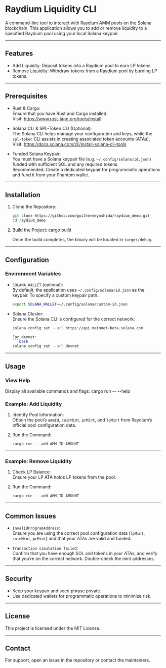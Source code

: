 # Raydium Liquidity CLI

A command-line tool to interact with Raydium AMM pools on the Solana blockchain. This application allows you to add or remove liquidity to a specified Raydium pool using your local Solana keypair.

---

## Features

- Add Liquidity: Deposit tokens into a Raydium pool to earn LP tokens.
- Remove Liquidity: Withdraw tokens from a Raydium pool by burning LP tokens.

---

## Prerequisites

- Rust & Cargo:  
  Ensure that you have Rust and Cargo installed.  
  Visit: https://www.rust-lang.org/tools/install

- Solana CLI & SPL-Token CLI (Optional):  
  The Solana CLI helps manage your configuration and keys, while the `spl-token` CLI assists in creating associated token accounts (ATAs).  
  Visit: https://docs.solana.com/cli/install-solana-cli-tools

- Funded Solana Keypair:  
  You must have a Solana keypair file (e.g. `~/.config/solana/id.json`) funded with sufficient SOL and any required tokens.  
  Recommended: Create a dedicated keypair for programmatic operations and fund it from your Phantom wallet.

---

## Installation

1. Clone the Repository:
   ```bash
   git clone https://github.com/guilhermeyoshida/raydium_demo.git
   cd raydium_demo

2. Build the Project:
   cargo build

   Once the build completes, the binary will be located in `target/debug`.

---

## Configuration

### Environment Variables

- `SOLANA_WALLET` (optional):  
  By default, the application uses `~/.config/solana/id.json` as the keypair. To specify a custom keypair path:
   ```bash
  export SOLANA_WALLET=~/.config/solana/custom-id.json

- Solana Cluster:  
  Ensure the Solana CLI is configured for the correct network:
   ```bash
  solana config set --url https://api.mainnet-beta.solana.com

  For devnet:
   ```bash
  solana config set --url devnet

---

## Usage

### View Help

Display all available commands and flags:
cargo run -- --help

### Example: Add Liquidity

1. Identify Pool Information:  
   Obtain the pool’s `ammId`, `coinMint`, `pcMint`, and `lpMint` from Raydium’s official pool configuration data.

2. Run the Command:  
   ```bash
   cargo run -- add AMM_ID AMOUNT

---

### Example: Remove Liquidity

1. Check LP Balance:  
   Ensure your LP ATA holds LP tokens from the pool.

2. Run the Command:
   ```bash
   cargo run -- add AMM_ID AMOUNT

---

## Common Issues

- `InvalidProgramAddress`:  
  Ensure you are using the correct pool configuration data (`lpMint`, `coinMint`, `pcMint`) and that your ATAs are valid and funded.

- `Transaction simulation failed`:  
  Confirm that you have enough SOL and tokens in your ATAs, and verify that you’re on the correct network. Double-check the mint addresses.

---

## Security

- Keep your keypair and seed phrase private.
- Use dedicated wallets for programmatic operations to minimize risk.

---

## License

This project is licensed under the MIT License.

---

## Contact

For support, open an issue in the repository or contact the maintainers.
